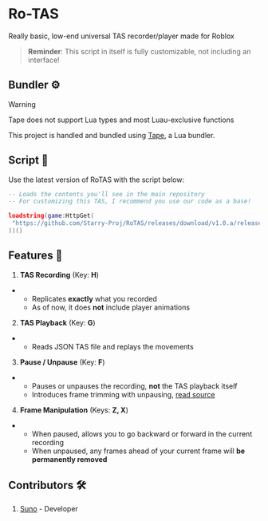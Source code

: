 # Ro-TAS
Really basic, low-end universal TAS recorder/player made for Roblox
> **Reminder**: This script in itself is fully customizable, not including an interface!

## Bundler ⚙️
> [!WARNING]
> Tape does not support Lua types and most Luau-exclusive functions

This project is handled and bundled using [Tape](https://github.com/Belkworks/tape), a Lua bundler.

## Script 📜
Use the latest version of RoTAS with the script below:
```lua
-- Loads the contents you'll see in the main repository
-- For customizing this TAS, I recommend you use our code as a base!

loadstring(game:HttpGet(
 "https://github.com/Starry-Proj/RoTAS/releases/download/v1.0.a/release.luau"
))()
```

## Features 🔢
1. **TAS Recording** (Key: **H**)
- - Replicates **exactly** what you recorded
  - As of now, it does **not** include player animations
2. **TAS Playback** (Key: **G**)
- - Reads JSON TAS file and replays the movements
3. **Pause / Unpause** (Key: **F**)
- - Pauses or unpauses the recording, **not** the TAS playback itself
  - Introduces frame trimming with unpausing, [read source](https://github.com/Starry-Proj/RoTAS/blob/main/framework.luau)
4. **Frame Manipulation** (Keys: **Z, X**)
 - - When paused, allows you to go backward or forward in the current recording
   - When unpaused, any frames ahead of your current frame will **be permanently removed**

## Contributors 🛠️
1. [Suno](https://github.com/mr-suno) - Developer
